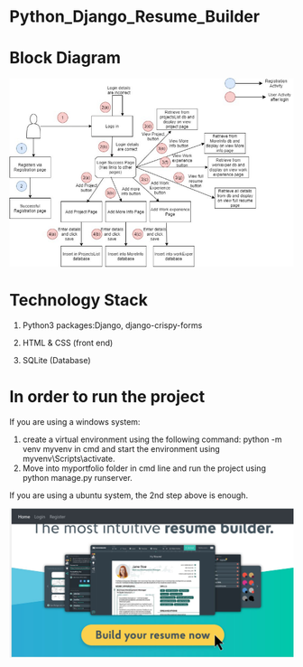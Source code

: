 # Python_Django_Resume_Builder
# Block Diagram
![image](https://github.com/Aishwariyavalli/Python_Django_Resume_Builder/blob/master/Python_django_project_blockdiag.jpg)
# Technology Stack
1.	Python3 packages:Django, django-crispy-forms

2.	HTML & CSS (front end)

3.	SQLite (Database)
# In order to run the project
If you are using a windows system:
  1.	create a virtual environment using the following command: python -m venv myvenv in cmd and start the environment using myvenv\Scripts\activate. 
  2.	Move into myportfolio folder in cmd line and run the project using python manage.py runserver. 
  
If you are using a ubuntu system, the 2nd step above is enough.

![image](https://github.com/Aishwariyavalli/Python_Django_Resume_Builder/blob/master/homePage.JPG)
